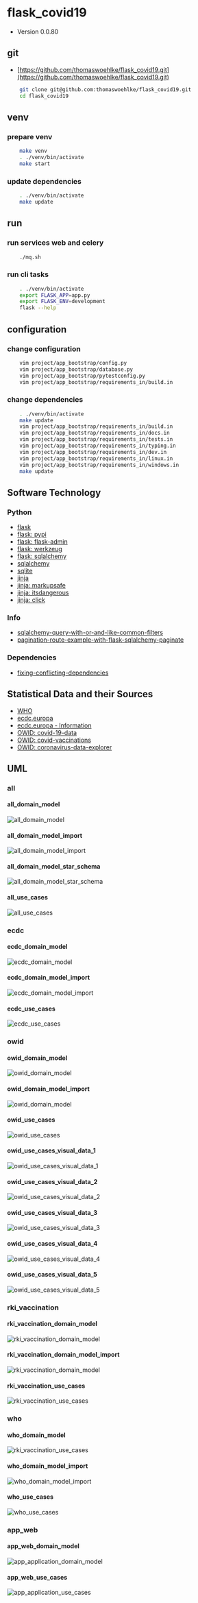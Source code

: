 # flask_covid19

* Version 0.0.80

## git

* [https://github.com/thomaswoehlke/flask_covid19.git](https://github.com/thomaswoehlke/flask_covid19.git)

````bash
    git clone git@github.com:thomaswoehlke/flask_covid19.git
    cd flask_covid19
````

## venv

### prepare venv

````bash
    make venv
    . ./venv/bin/activate
    make start
````

### update dependencies

````bash
    . ./venv/bin/activate
    make update
 ````

## run

### run services web and celery

````bash
    ./mq.sh
````

### run cli tasks

````bash
    . ./venv/bin/activate
    export FLASK_APP=app.py
    export FLASK_ENV=development
    flask --help
````

## configuration

### change configuration

````bash
    vim project/app_bootstrap/config.py
    vim project/app_bootstrap/database.py
    vim project/app_bootstrap/pytestconfig.py
    vim project/app_bootstrap/requirements_in/build.in
````

### change dependencies

````bash
    . ./venv/bin/activate
    make update
    vim project/app_bootstrap/requirements_in/build.in
    vim project/app_bootstrap/requirements_in/docs.in
    vim project/app_bootstrap/requirements_in/tests.in
    vim project/app_bootstrap/requirements_in/typing.in
    vim project/app_bootstrap/requirements_in/dev.in
    vim project/app_bootstrap/requirements_in/linux.in
    vim project/app_bootstrap/requirements_in/windows.in
    make update
````

## Software Technology

### Python

* [flask](https://flask.palletsprojects.com/en/1.1.x/)
* [flask: pypi](https://pypi.org/project/Flask/)
* [flask: flask-admin](https://github.com/flask-admin/flask-admin/)
* [flask: werkzeug](https://werkzeug.palletsprojects.com/en/1.0.x/)
* [flask: sqlalchemy](https://flask.palletsprojects.com/en/1.1.x/patterns/sqlalchemy/)
* [sqlalchemy](https://docs.sqlalchemy.org/en/13/)
* [sqlite](https://sqlite.org/docs.html)
* [jinja](https://jinja.palletsprojects.com/en/2.11.x/)
* [jinja: markupsafe](https://palletsprojects.com/p/markupsafe/)
* [jinja: itsdangerous](https://palletsprojects.com/p/itsdangerous/)
* [jinja: click](https://palletsprojects.com/p/click/)

### Info

* [sqlalchemy-query-with-or-and-like-common-filters](http://www.leeladharan.com/sqlalchemy-query-with-or-and-like-common-filters)
* [pagination-route-example-with-flask-sqlalchemy-paginate](https://riptutorial.com/flask/example/22201/pagination-route-example-with-flask-sqlalchemy-paginate)

### Dependencies

* [fixing-conflicting-dependencies](https://pip.pypa.io/en/latest/user_guide/#fixing-conflicting-dependencies)

## Statistical Data and their Sources

* [WHO](https://covid19.who.int/WHO-COVID-19-global-data.csv)
* [ecdc.europa](https://opendata.ecdc.europa.eu/covid19/casedistribution/csv)
* [ecdc.europa - Information](https://www.ecdc.europa.eu/en/publications-data/download-todays-data-geographic-distribution-covid-19-cases-worldwide)
* [OWID: covid-19-data](https://github.com/owid/covid-19-data)
* [OWID: covid-vaccinations](https://ourworldindata.org/covid-vaccinations)
* [OWID: coronavirus-data-explorer](https://ourworldindata.org/explorers/coronavirus-data-explorer)

## UML

### all

#### all_domain_model

![all_domain_model](docs/uml/data_all/uml/img/all_domain_model.png)

#### all_domain_model_import

![all_domain_model_import](docs/uml/data_all/uml/img/all_domain_model_import.png)

#### all_domain_model_star_schema

![all_domain_model_star_schema](docs/uml/data_all/uml/img/all_domain_model_star_schema.png)

#### all_use_cases

![all_use_cases](docs/uml/data_all/uml/img/all_use_cases.png)

### ecdc

#### ecdc_domain_model

![ecdc_domain_model](docs/uml/data_ecdc/uml/img/ecdc_domain_model.png)

#### ecdc_domain_model_import

![ecdc_domain_model_import](docs/uml/data_ecdc/uml/img/ecdc_domain_model_import.png)

#### ecdc_use_cases

![ecdc_use_cases](docs/uml/data_ecdc/uml/img/ecdc_use_cases.png)

### owid

#### owid_domain_model

![owid_domain_model](docs/uml/data_owid/uml/img/owid_domain_model.png)

#### owid_domain_model_import

![owid_domain_model](docs/uml/data_owid/uml/img/owid_domain_model_import.png)

#### owid_use_cases

![owid_use_cases](docs/uml/data_owid/uml/img/owid_use_cases.png)

#### owid_use_cases_visual_data_1

![owid_use_cases_visual_data_1](docs/uml/data_owid/uml/use_cases__visual_data/img/owid_use_cases_visual_data_1.png)

#### owid_use_cases_visual_data_2

![owid_use_cases_visual_data_2](docs/uml/data_owid/uml/use_cases__visual_data/img/owid_use_cases_visual_data_2.png)

#### owid_use_cases_visual_data_3

![owid_use_cases_visual_data_3](docs/uml/data_owid/uml/use_cases__visual_data/img/owid_use_cases_visual_data_3.png)

#### owid_use_cases_visual_data_4

![owid_use_cases_visual_data_4](docs/uml/data_owid/uml/use_cases__visual_data/img/owid_use_cases_visual_data_4.png)

#### owid_use_cases_visual_data_5

![owid_use_cases_visual_data_5](docs/uml/data_owid/uml/use_cases__visual_data/img/owid_use_cases_visual_data_5.png)

### rki_vaccination

#### rki_vaccination_domain_model

![rki_vaccination_domain_model](docs/uml/data_vaccination/uml/img/rki_vaccination_domain_model.png)

#### rki_vaccination_domain_model_import

![rki_vaccination_domain_model](docs/uml/data_vaccination/uml/img/rki_vaccination_domain_model.png)

#### rki_vaccination_use_cases

![rki_vaccination_use_cases](docs/uml/data_vaccination/uml/img/rki_vaccination_use_cases.png)

### who

#### who_domain_model

![rki_vaccination_use_cases](docs/uml/data_vaccination/uml/img/rki_vaccination_use_cases.png)

#### who_domain_model_import

![who_domain_model_import](docs/uml/data_who/img/who_domain_model_import.png)

#### who_use_cases

![who_use_cases](docs/uml/data_who/img/who_use_cases.png)

### app_web

#### app_web_domain_model

![app_application_domain_model](docs/uml/app_web/uml/img/app_application_domain_model.png)

#### app_web_use_cases

![app_application_use_cases](docs/uml/app_web/uml/img/app_application_use_cases.png)
